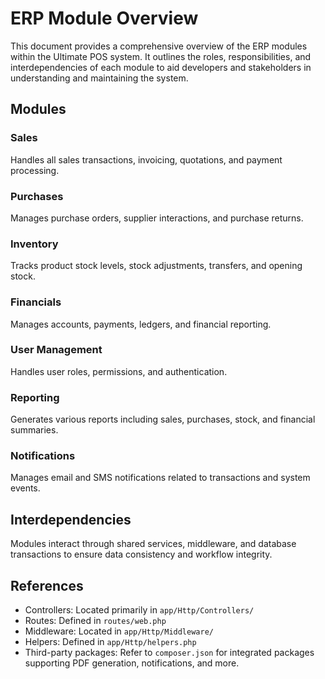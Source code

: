 # ERP Module Overview

This document provides a comprehensive overview of the ERP modules within the Ultimate POS system. It outlines the roles, responsibilities, and interdependencies of each module to aid developers and stakeholders in understanding and maintaining the system.

## Modules

### Sales
Handles all sales transactions, invoicing, quotations, and payment processing.

### Purchases
Manages purchase orders, supplier interactions, and purchase returns.

### Inventory
Tracks product stock levels, stock adjustments, transfers, and opening stock.

### Financials
Manages accounts, payments, ledgers, and financial reporting.

### User Management
Handles user roles, permissions, and authentication.

### Reporting
Generates various reports including sales, purchases, stock, and financial summaries.

### Notifications
Manages email and SMS notifications related to transactions and system events.

## Interdependencies

Modules interact through shared services, middleware, and database transactions to ensure data consistency and workflow integrity.

## References

- Controllers: Located primarily in `app/Http/Controllers/`
- Routes: Defined in `routes/web.php`
- Middleware: Located in `app/Http/Middleware/`
- Helpers: Defined in `app/Http/helpers.php`
- Third-party packages: Refer to `composer.json` for integrated packages supporting PDF generation, notifications, and more.
